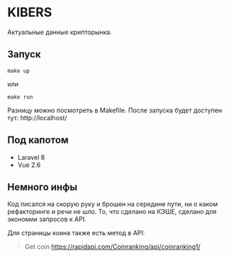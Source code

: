 # KIBERS

Актуальные данные крипторынка.

##  Запуск

`make up`

или

`make run`

Разницу можно посмотреть в Makefile. После запуска будет доступен тут: http://localhost/

## Под капотом

* Laravel 8
* Vue 2.6

## Немного инфы

Код писался на скорую руку и брошен на середине пути, ни о каком рефакторинге и речи не шло.
То, что сделано на КЭШЕ, сделано для экономии запросов к API.

Для страницы коина также есть метод в API:
> Get coin 
https://rapidapi.com/Coinranking/api/coinranking1/ 
